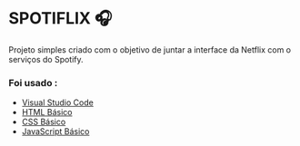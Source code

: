 # SPOTIFLIX 🎧

 Projeto simples criado com o objetivo de juntar a interface da Netflix com o serviços do Spotify.



### Foi usado :

- [Visual Studio Code](https://code.visualstudio.com/)
- [HTML Básico](https://www.w3schools.com/html/)
- [CSS Básico](https://developer.mozilla.org/pt-BR/docs/Web/CSS)
- [JavaScript Básico](https://developer.mozilla.org/pt-BR/docs/Learn/JavaScript)

 